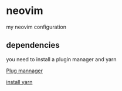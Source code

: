 # neovim
 my neovim configuration

## dependencies

you need to install a plugin manager and yarn

[Plug mannager](https://github.com/junegunn/vim-plug)

[install yarn](https://classic.yarnpkg.com/en/docs/install/#debian-stable)
